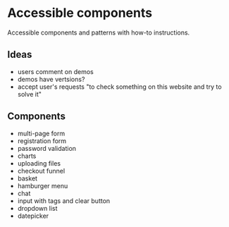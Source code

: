 # Accessible components

Accessible components and patterns with how-to instructions.

## Ideas

- users comment on demos
- demos have vertsions?
- accept user's requests "to check something on this website and try to solve it"

## Components

- multi-page form
- registration form
- password validation
- charts
- uploading files
- checkout funnel
- basket
- hamburger menu
- chat
- input with tags and clear button
- dropdown list
- datepicker